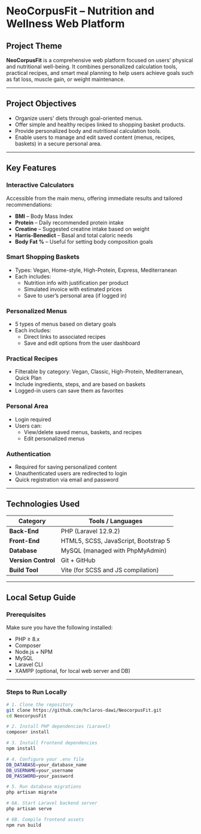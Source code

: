 # NeoCorpusFit – Nutrition and Wellness Web Platform

## Project Theme

**NeoCorpusFit** is a comprehensive web platform focused on users' physical and nutritional well-being. It combines personalized calculation tools, practical recipes, and smart meal planning to help users achieve goals such as fat loss, muscle gain, or weight maintenance.

---

## Project Objectives

- Organize users' diets through goal-oriented menus.
- Offer simple and healthy recipes linked to shopping basket products.
- Provide personalized body and nutritional calculation tools.
- Enable users to manage and edit saved content (menus, recipes, baskets) in a secure personal area.

---

## Key Features

### Interactive Calculators
Accessible from the main menu, offering immediate results and tailored recommendations:

- **BMI** – Body Mass Index
- **Protein** – Daily recommended protein intake
- **Creatine** – Suggested creatine intake based on weight
- **Harris-Benedict** – Basal and total caloric needs
- **Body Fat %** – Useful for setting body composition goals

### Smart Shopping Baskets
- Types: Vegan, Home-style, High-Protein, Express, Mediterranean
- Each includes:
  - Nutrition info with justification per product
  - Simulated invoice with estimated prices
  - Save to user’s personal area (if logged in)

### Personalized Menus
- 5 types of menus based on dietary goals
- Each includes:
  - Direct links to associated recipes
  - Save and edit options from the user dashboard

### Practical Recipes
- Filterable by category: Vegan, Classic, High-Protein, Mediterranean, Quick Plan
- Include ingredients, steps, and are based on baskets
- Logged-in users can save them as favorites

### Personal Area
- Login required
- Users can:
  - View/delete saved menus, baskets, and recipes
  - Edit personalized menus

### Authentication
- Required for saving personalized content
- Unauthenticated users are redirected to login
- Quick registration via email and password

---

## Technologies Used

| Category         | Tools / Languages                        |
|------------------|------------------------------------------|
| **Back-End**     | PHP (Laravel 12.9.2)                     |
| **Front-End**    | HTML5, SCSS, JavaScript, Bootstrap 5     |
| **Database**     | MySQL (managed with PhpMyAdmin)          |
| **Version Control** | Git + GitHub                         |
| **Build Tool**   | Vite (for SCSS and JS compilation)       |

---

## Local Setup Guide

### Prerequisites

Make sure you have the following installed:

- PHP ≥ 8.x  
- Composer  
- Node.js + NPM  
- MySQL  
- Laravel CLI  
- XAMPP (optional, for local web server and DB)

---

### Steps to Run Locally

```bash
# 1. Clone the repository
git clone https://github.com/hclaros-dawi/NeocorpusFit.git
cd NeocorpusFit

# 2. Install PHP dependencies (Laravel)
composer install

# 3. Install Frontend dependencies
npm install

# 4. Configure your .env file
DB_DATABASE=your_database_name
DB_USERNAME=your_username
DB_PASSWORD=your_password

# 5. Run database migrations
php artisan migrate

# 6A. Start Laravel backend server
php artisan serve

# 6B. Compile frontend assets
npm run build
